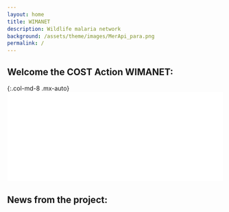 ```yaml
---
layout: home
title: WIMANET
description: Wildlife malaria network
background: /assets/theme/images/MerApi_para.png
permalink: /
---
```


## Welcome the COST Action WIMANET:
{:.col-md-8 .mx-auto}
![COST-logo](/assets/theme/images/cost-logo-white.svg)

## News from the project:
